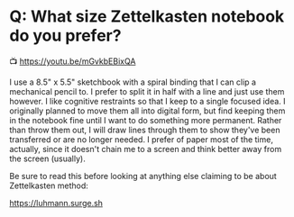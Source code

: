 # Q: What size Zettelkasten notebook do you prefer?

📺 <https://youtu.be/mGvkbEBixQA>

I use a 8.5" x 5.5" sketchbook with a spiral binding that I can clip a
mechanical pencil to. I prefer to split it in half with a line and just
use them however. I like cognitive restraints so that I keep to a single
focused idea. I originally planned to move them all into digital form,
but find keeping them in the notebook fine until I want to do something
more permanent. Rather than throw them out, I will draw lines through
them to show they've been transferred or are no longer needed. I prefer
of paper most of the time, actually, since it doesn't chain me to a
screen and think better away from the screen (usually).

Be sure to read this before looking at anything else claiming to be
about Zettelkasten method:

<https://luhmann.surge.sh>
